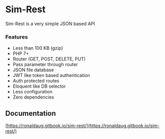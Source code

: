 # Sim-Rest 
Sim-Rest is a very simple JSON based API 

### Features
- Less than 100 KB (gzip)
- PHP 7+
- Router (GET, POST, DELETE, PUT)
- Pass parameter through router
- JSON file database
- JWT like token based authentication
- Auth protected routes
- Eloquent like DB selector
- Less configuration
- Zero dependencies

## Documentation
[https://ronaldaug.gitbook.io/sim-rest/](https://ronaldaug.gitbook.io/sim-rest/)

